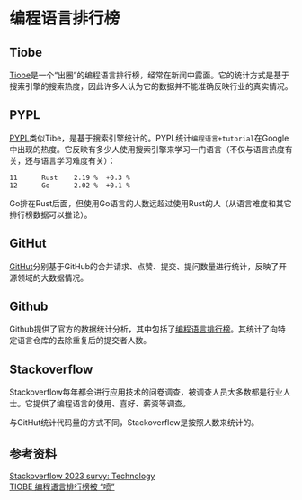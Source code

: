 # 编程语言排行榜

## Tiobe

[Tiobe](https://www.tiobe.com/tiobe-index/)是一个“出圈”的编程语言排行榜，经常在新闻中露面。它的统计方式是基于搜索引擎的搜索热度，因此许多人认为它的数据并不能准确反映行业的真实情况。

## PYPL

[PYPL](https://pypl.github.io/PYPL.html)类似Tibe，是基于搜索引擎统计的。PYPL统计`编程语言+tutorial`在Google中出现的热度。它反映有多少人使用搜索引擎来学习一门语言（不仅与语言热度有关，还与语言学习难度有关）：

```
11		Rust	2.19 %	+0.3 %
12		Go	    2.02 %	+0.1 %
```

Go排在Rust后面，但使用Go语言的人数远超过使用Rust的人（从语言难度和其它排行榜数据可以推论）。
## GitHut

[GitHut](https://madnight.github.io/githut/)分别基于GitHub的合并请求、点赞、提交、提问数量进行统计，反映了开源领域的大数据情况。

## Github

Github提供了官方的数据统计分析，其中包括了[编程语言排行榜](https://innovationgraph.github.com/global-metrics/programming-languages#programming-languages-rankings)。其统计了向特定语言仓库的去除重复后的提交者人数。

## Stackoverflow

Stackoverflow每年都会进行应用技术的问卷调查，被调查人员大多数都是行业人士。它提供了编程语言的使用、喜好、薪资等调查。

与GitHut统计代码量的方式不同，Stackoverflow是按照人数来统计的。

## 参考资料

[Stackoverflow 2023 survy: Technology](https://survey.stackoverflow.co/2023/#technology-most-popular-technologies)<br/>
[TIOBE 编程语言排行榜被 “喷”](https://zhuanlan.zhihu.com/p/551550126)